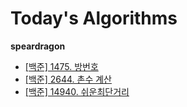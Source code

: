 # Today's Algorithms

**speardragon**

* [[백준] 1475. 방번호](https://www.acmicpc.net/problem/1475)
* [[백준] 2644. 촌수 계산](https://www.acmicpc.net/problem/2644)
* [[백준] 14940. 쉬운최단거리](https://www.acmicpc.net/problem/14940)
